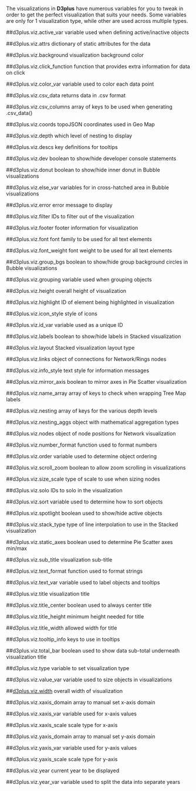 The visualizations in **D3plus** have numerous variables for you to tweak in order to get the perfect visualization that suits your needs. Some variables are only for 1 visualization type, while other are used across multiple types.

##<a name="active_var">d3plus.viz.active_var</a>
variable used when defining active/inactive objects

##<a name="attrs">d3plus.viz.attrs</a>
dictionary of static attributes for the data

##<a name="background<">d3plus.viz.background</a>
visualization background color

##<a name="click_function">d3plus.viz.click_function</a>
function that provides extra information for data on click

##<a name="color_var">d3plus.viz.color_var</a>
variable used to color each data point

##<a name="csv_data">d3plus.viz.csv_data</a>
returns data in .csv format

##<a name="csv_columns">d3plus.viz.csv_columns</a>
array of keys to be used when generating .csv_data()

##<a name="coords">d3plus.viz.coords</a>
topoJSON coordinates used in Geo Map

##<a name="depth">d3plus.viz.depth</a>
which level of nesting to display

##<a name="descs">d3plus.viz.descs</a>
key definitions for tooltips

##<a name="dev">d3plus.viz.dev</a>
boolean to show/hide developer console statements

##<a name="donut">d3plus.viz.donut</a>
boolean to show/hide inner donut in Bubble visualizations

##<a name="else_var">d3plus.viz.else_var</a>
variables for in cross-hatched area in Bubble visualizations

##<a name="error">d3plus.viz.error</a>
error message to display

##<a name="filter">d3plus.viz.filter</a>
IDs to filter out of the visualization

##<a name="footer">d3plus.viz.footer</a>
footer information for visualization

##<a name="font">d3plus.viz.font</a>
font family to be used for all text elements

##<a name="font_weight">d3plus.viz.font_weight</a>
font weight to be used for all text elements

##<a name="group_bgs">d3plus.viz.group_bgs</a>
boolean to show/hide group background circles in Bubble visualizations

##<a name="grouping">d3plus.viz.grouping</a>
variable used when grouping objects

##<a name="height">d3plus.viz.height</a>
overall height of visualization

##<a name="highlight">d3plus.viz.highlight</a>
ID of element being highlighted in visualization

##<a name="icon_style">d3plus.viz.icon_style</a>
style of icons

##<a name="id_var">d3plus.viz.id_var</a>
variable used as a unique ID

##<a name="labels">d3plus.viz.labels</a>
boolean to show/hide labels in Stacked visualization

##<a name="layout">d3plus.viz.layout</a>
Stacked visualization layout type

##<a name="links">d3plus.viz.links</a>
object of connections for Network/Rings nodes

##<a name="info_style">d3plus.viz.info_style</a>
text style for information messages

##<a name="mirror_axis">d3plus.viz.mirror_axis</a>
boolean to mirror axes in Pie Scatter visualization

##<a name="name_array">d3plus.viz.name_array</a>
array of keys to check when wrapping Tree Map labels

##<a name="nesting">d3plus.viz.nesting</a>
array of keys for the various depth levels

##<a name="nesting_aggs">d3plus.viz.nesting_aggs</a>
object with mathematical aggregation types

##<a name="nodes">d3plus.viz.nodes</a>
object of node positions for Network visualization

##<a name="number_format">d3plus.viz.number_format</a>
function used to format numbers

##<a name="order">d3plus.viz.order</a>
variable used to determine object ordering

##<a name="scroll_zoom">d3plus.viz.scroll_zoom</a>
boolean to allow zoom scrolling in visualizations

##<a name="size_scale">d3plus.viz.size_scale</a>
type of scale to use when sizing nodes

##<a name="solo">d3plus.viz.solo</a>
IDs to solo in the visualization

##<a name="sort">d3plus.viz.sort</a>
variable used to determine how to sort objects

##<a name="spotlight">d3plus.viz.spotlight</a>
boolean used to show/hide active objects

##<a name="stack_type">d3plus.viz.stack_type</a>
type of line interpolation to use in the Stacked visualization

##<a name="static_axes">d3plus.viz.static_axes</a>
boolean used to determine Pie Scatter axes min/max

##<a name="sub_title">d3plus.viz.sub_title</a>
visualization sub-title

##<a name="text_format">d3plus.viz.text_format</a>
function used to format strings

##<a name="text_var">d3plus.viz.text_var</a>
variable used to label objects and tooltips

##<a name="title">d3plus.viz.title</a>
visualization title

##<a name="title_center">d3plus.viz.title_center</a>
boolean used to always center title

##<a name="title_height">d3plus.viz.title_height</a>
minimum height needed for title

##<a name="title_width">d3plus.viz.title_width</a>
allowed width for title

##<a name="tooltip_info">d3plus.viz.tooltip_info</a>
keys to use in tooltips

##<a name="total_bar">d3plus.viz.total_bar</a>
boolean used to show data sub-total underneath visualization title

##<a name="type">d3plus.viz.type</a>
variable to set visualization type

##<a name="value_var">d3plus.viz.value_var</a>
variable used to size objects in visualizations

##<a name="width" href="#width">d3plus.viz.width</a>
overall width of visualization

##<a name="xaxis_domain">d3plus.viz.xaxis_domain</a>
array to manual set x-axis domain

##<a name="xaxis_var">d3plus.viz.xaxis_var</a>
variable used for x-axis values

##<a name="xaxis_scale">d3plus.viz.xaxis_scale</a>
scale type for x-axis

##<a name="yaxis_domain">d3plus.viz.yaxis_domain</a>
array to manual set y-axis domain

##<a name="yaxis_var">d3plus.viz.yaxis_var</a>
variable used for y-axis values

##<a name="yaxis_scale">d3plus.viz.yaxis_scale</a>
scale type for y-axis

##<a name="year">d3plus.viz.year</a>
current year to be displayed

##<a name="year_var">d3plus.viz.year_var</a>
variable used to split the data into separate years